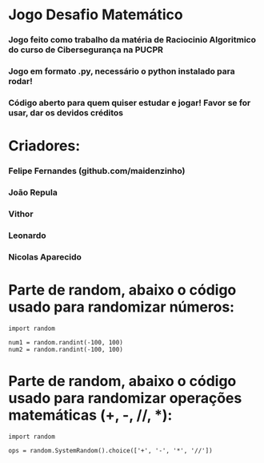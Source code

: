 # Jogo Desafio Matemático

### Jogo feito como trabalho da matéria de Raciocinio Algoritmico do curso de Cibersegurança na PUCPR
### Jogo em formato .py, necessário o python instalado para rodar!

### Código aberto para quem quiser estudar e jogar! Favor se for usar, dar os devidos créditos

# Criadores: 

### Felipe Fernandes (github.com/maidenzinho)
### João Repula
### Vithor
### Leonardo
### Nicolas Aparecido

# Parte de random, abaixo o código usado para randomizar números:
```
import random

num1 = random.randint(-100, 100)
num2 = random.randint(-100, 100)
```

# Parte de random, abaixo o código usado para randomizar operações matemáticas (+, -, //, *):
```
import random

ops = random.SystemRandom().choice(['+', '-', '*', '//'])
```
